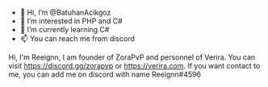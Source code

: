 - 👋 Hi, I’m @BatuhanAcikgoz
- 👀 I’m interested in PHP and C#
- 🌱 I’m currently learning C#
- 📫 You can reach me from discord

Hi, I'm Reeignn, I am founder of ZoraPvP and personnel of Verira. You can visit https://discord.gg/zorapvp or https://verira.com. If you want contact to me, you can add me on discord with name Reeignn#4596
